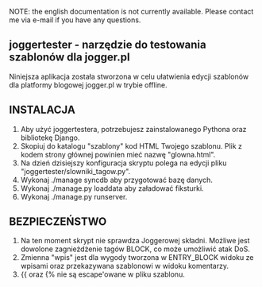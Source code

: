 NOTE: the english documentation is not currently available. Please contact me
via e-mail if you have any questions.

joggertester - narzędzie do testowania szablonów dla jogger.pl
--------------------------------------------------------------

Niniejsza aplikacja została stworzona w celu ułatwienia edycji szablonów dla
platformy blogowej jogger.pl w trybie offline. 

INSTALACJA
----------

1. Aby użyć joggertestera, potrzebujesz zainstalowanego Pythona oraz bibliotekę 
Django.
2. Skopiuj do katalogu "szablony" kod HTML Twojego szablonu. Plik 
z kodem strony głównej powinien mieć nazwę "glowna.html".
3. Na dzień dzisiejszy konfiguracja skryptu polega na edycji pliku 
"joggertester/slowniki_tagow.py".
4. Wykonaj ./manage syncdb aby przygotować bazę danych.
5. Wykonaj ./manage.py loaddata aby załadować fiksturki.
6. Wykonaj ./manage.py runserver.

BEZPIECZEŃSTWO
--------------

1. Na ten moment skrypt nie sprawdza Joggerowej składni. Możliwe jest dowolone 
zagnieżdżenie tagów BLOCK, co może umożliwić atak DoS.
2. Zmienna "wpis" jest dla wygody tworzona w ENTRY_BLOCK widoku ze wpisami
oraz przekazywana szablonowi w widoku komentarzy.
3. {{ oraz {% nie są escape'owane w pliku szablonu.

